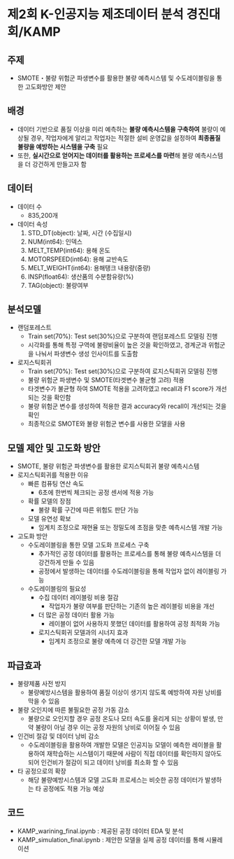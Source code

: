 # 제2회 K-인공지능 제조데이터 분석 경진대회/KAMP
## 주제
- SMOTE・불량 위험군 파생변수를 활용한 불량 예측시스템 및 수도레이블링을 통한 고도화방안 제안
## 배경
- 데이터 기반으로 품질 이상을 미리 예측하는 **불량 예측시스템을 구축하여** 불량이 예상될 경우, 작업자에게 알리고 작업자는 적절한 설비 운영값을 설정하여 **최종품질 불량을 예방하는 시스템을 구축** 필요
- 또한, **실시간으로 얻어지는 데이터를 활용하는 프로세스를 마련**해 불량 예측시스템을 더 강건하게 만들고자 함
## 데이터
- 데이터 수
    - 835,200개
- 데이터 속성
    1. STD_DT(object): 날짜, 시간 (수집일시) 
    2. NUM(int64): 인덱스
    3. MELT_TEMP(int64): 용해 온도
    4. MOTORSPEED(int64): 용해 교반속도
    5. MELT_WEIGHT(int64): 용해탱크 내용량(중량) 
    6. INSP(float64): 생산품의 수분함유량(%) 
    7. TAG(object): 불량여부
## 분석모델
- 랜덤포레스트
  - Train set(70%): Test set(30%)으로 구분하여 랜덤포레스트 모델링 진행
  - 시각화를 통해 특정 구역에 불량비율이 높은 것을 확인하였고, 경계군과 위험군을 나눠서 파생변수 생성 인사이트를 도출함
- 로지스틱회귀
    - Train set(70%): Test set(30%)으로 구분하여 로지스틱회귀 모델링 진행
    - 불량 위험군 파생변수 및 SMOTE(타겟변수 불균형 고려) 적용
    - 타겟변수가 불균형 하여 SMOTE 적용을 고려하였고 recall과 F1 score가 개선되는 것을 확인함
    - 불량 위험군 변수를 생성하여 적용한 결과 accuracy와 recall이 개선되는 것을 확인
    - 최종적으로 SMOTE와 불량 위험군 변수를 사용한 모델을 사용
## 모델 제안 및 고도화 방안
- SMOTE, 불량 위험군 파생변수를 활용한 로지스틱회귀 불량 예측시스템
- 로지스틱회귀를 적용한 이유
    - 빠른 컴퓨팅 연산 속도
        - 6초에 한번씩 체크되는 공정 센서에 적용 가능
    - 확률 모델의 장점
        - 불량 확률 구간에 따른 위험도 판단 가능
    - 모델 유연성 확보
        - 임계치 조정으로 재현율 또는 정밀도에 초점을 맞춘 예측시스템 개발 가능
- 고도화 방안
    - 수도레이블링을 통한 모델 고도화 프로세스 구축
        - 추가적인 공정 데이터를 활용하는 프로세스를 통해 불량 예측시스템을 더 강건하게 만들 수 있음
        - 공정에서 발생하는 데이터를 수도레이블링을 통해 작업자 없이 레이블링 가능
    - 수도레이블링의 필요성
      - 수집 데이터 레이블링 비용 절감
          - 작업자가 불량 여부를 판단하는 기존의 높은 레이블링 비용을 개선
      - 더 많은 공정 데이터 활용 가능
          - 레이블이 없어 사용하지 못했던 데이터를 활용하여 공정 최적화 가능
      - 로지스틱회귀 모델과의 시너지 효과
          - 임계치 조정으로 불량 예측에 더 강건한 모델 개발 가능
## 파급효과
- 불량제품 사전 방지
    - 불량예방시스템을 활용하여 품질 이상이 생기지 않도록 예방하여 자원 낭비를 막을 수 있음
- 불량 오인지에 따른 불필요한 공정 가동 감소
    - 불량으로 오인지할 경우 공정 온도나 모터 속도를 올리게 되는 상황이 발생, 만약 불량이 아닐 경우 이는 공정 자원의 낭비로 이어질 수 있음
- 인건비 절감 및 데이터 낭비 감소
    - 수도레이블링을 활용하여 개발한 모델은 인공지능 모델이 예측한 레이블을 활용하여 재학습하는 시스템이기 때문에 사람이 직접 데이터를 확인하지 않아도 되어 인건비가 절감이 되고 데이터 낭비를 최소화 할 수 있음
- 타 공정으로의 확장
    - 해당 불량예방시스템과 모델 고도화 프로세스는 비슷한 공정 데이터가 발생하는 타 공정에도 적용 가능 예상
## 코드
- KAMP_warining_final.ipynb : 제공된 공정 데이터 EDA 및 분석
- KAMP_simulation_final.ipynb : 제안한 모델을 실제 공정 데이터를 통해 시뮬레이션
